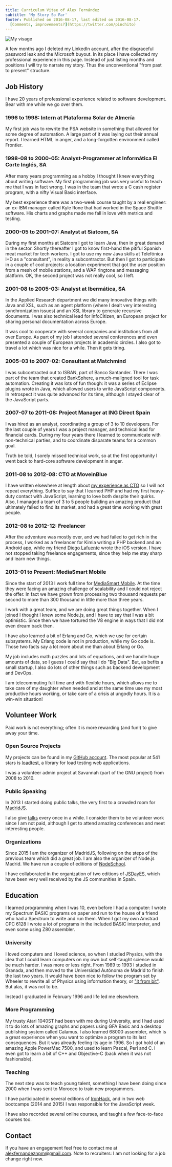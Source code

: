 ```yaml
---
title: Curriculum Vitae of Alex Fernández 
subtitle: 'My Story So Far'
footer: Published on 2016-08-17, last edited on 2016-08-17.
  [Comments, improvements?](https://twitter.com/pinchito)
---
```


![My visage](pics/profile.jpg "Alex Fernández")

A few months ago I deleted my LinkedIn account,
after the disgraceful password leak
and the Microsoft buyout.
In its place I have collected my professional experience in this page.
Instead of just listing months and positions
I will try to narrate my story.
Thus the unconventional "from past to present" structure.

## Job History

I have 20 years of professional experience related to software development.
Bear with me while we go over them.

### 1996 to 1998: Intern at Plataforma Solar de Almería

My first job was to rewrite the PSA website in something that allowed for
some degree of automation.
A large part of it was laying out their annual report.
I learned HTML in anger, and a long-forgotten environment called Frontier.

### 1998-08 to 2000-05: Analyst-Programmer at Informática El Corte Inglés, SA

After many years programming as a hobby I thought I knew everything about writing software.
My first programming job was very useful to teach me that I was in fact wrong.
I was in the team that wrote a C cash register program,
with a nifty Visual Basic interface.

My best experience there was a two-week course taught by a real engineer:
an ex-IBM manager called Kyle Rone that had worked in the Space Shuttle software.
His charts and graphs made me fall in love with metrics and testing.

### 2000-05 to 2001-07: Analyst at Siatcom, SA

During my first months at Siatcom I got to learn Java,
then in great demand in the sector.
Shortly thereafter I got to know  first-hand the pitiful Spanish meat market for tech workers.
I got to use my new Java skills at Telefónica I+D as a "consultant",
in reality a subcontractor.
But then I got to participate in a couple of cool projects:
a location experiment that got the user position
from a mesh of mobile stations,
and a WAP ringtone and messaging platform.
OK, the second project was not really cool, so I left.

### 2001-08 to 2005-03: Analyst at Ibermática, SA

In the Applied Research department we did many innovative things with Java and XSL,
such as an agent platform (where I dealt very interesting synchronization issues)
and an XSL library to generate recursive documents.
I was also technical lead for InfoCitizen,
an European project for sharing personal documentation across Europe.

It was cool to cooperate with several companies and institutions from all over Europe.
As part of my job I attended several conferences and even presented a couple of European projects in academic circles.
I also got to travel a lot which was nice for a while.
Then it gets tiring.

### 2005-03 to 2007-02: Consultant at Matchmind

I was subcontracted out to ISBAN, part of Banco Santander.
There I was part of the team that created BankSphere,
a much-maligned tool for task automation.
Creating it was lots of fun though:
it was a series of Eclipse plugins wrote in Java,
which allowed users to write JavaScript components.
In retrospect it was quite advanced for its time,
although I stayed clear of the JavaScript parts.

### 2007-07 to 2011-08: Project Manager at ING Direct Spain

I was hired as an analyst,
coordinating a group of 3 to 10 developers.
For the last couple of years I was a project manager,
and technical lead for financial cards.
During my four years there I learned to communicate with non-technical parties,
and to coordinate disparate teams for a common goal.

Truth be told, I sorely missed technical work,
so at the first opportunity I went back to hard-core software development in anger.

### 2011-08 to 2012-08: CTO at MoveinBlue

I have written elsewhere at length about
[my experience as CTO](../2016/mib-five-years-later.html)
so I will not repeat everything.
Suffice to say that I learned PHP
and had my first heavy-duty contact with JavaScript,
learning to love both despite their quirks.
Also, I managed a team of 3 to 5 people
building an amazing product that ultimately failed to find its market,
and had a great time working with great people.

### 2012-08 to 2012-12: Freelancer

After the adventure was mostly over,
and we had failed to get rich in the process,
I worked as a freelancer for Kimia
writing a PHP backend and an Android app,
while my friend [Diego Lafuente](https://twitter.com/tufosa)
wrote the iOS version.
I have not stopped taking freelance engagements,
since they help me stay sharp and learn new things.

### 2013-01 to Present: MediaSmart Mobile

Since the start of 2013 I work full time for [MediaSmart Mobile](http://mediasmart.es/).
At the time they were facing an amazing challenge of scalability
and I could not reject the offer.
In fact we have grown from processing two thousand requests per second
to more than 300 thousand in little more than three years.

I work with a great team,
and we are doing great things together.
When I joined I thought I knew some Node.js,
and I have to say that I was a bit optimistic.
Since then we have tortured the V8 engine
in ways that I did not even dream back then.

I have also learned a bit of Erlang and Go,
which we use for certain subsystems.
My Erlang code is not in production, while my Go code is.
Those two facts say a lot more about me than about Erlang or Go.

My job includes math puzzles and lots of equations,
and we handle huge amounts of data,
so I guess I could say that I do "Big Data".
But, as befits a small startup,
I also do lots of other things such as backend development
and DevOps.

I am telecommuting full time and with flexible hours,
which allows me to take care of my daughter when needed and at the same time
use my most productive hours working,
or take care of a crisis at ungodly hours.
It is a win-win situation!

## Volunteer Work

Paid work is not everything;
often it is more rewarding (and fun!) to give away your time.

### Open Source Projects

My projects can be found in my
[GitHub account](https://github.com/alexfernandez/).
The most popular at 541 stars is
[loadtest](https://github.com/alexfernandez/loadtest),
a library for load testing web applications.

I was a volunteer admin project at Savannah (part of the GNU project)
from 2008 to 2010.

### Public Speaking

In 2013 I started doing public talks,
the very first to a crowded room for
[MadridJS](http://www.meetup.com/es-ES/madridjs/events/105582592/).

I also give
[talks](http://lanyrd.com/profile/pinchito/sessions/)
every once in a while.
I consider them to be volunteer work since I am not paid,
although I get to attend amazing conferences and meet interesting people.

### Organizations

Since 2015 I am the organizer of MadridJS,
following on the steps of the previous team which did a great job.
I am also the organizer of Node.js Madrid.
We have run a couple of editions of
[NodeSchool](http://nodeschool.io/madrid/).

I have collaborated in the organization of two editions of
[JSDayES](http://jsday.es/),
which have been very well received by the JS communities in Spain.

## Education

I learned programming when I was 10,
even before I had a computer:
I wrote my Spectrum BASIC programs on paper
and run to the house of a friend who had a Spectrum
to write and run them.
When I got my own Amstrad CPC 6128 I wrote a lot of programs
in the included BASIC interpreter,
and even some using Z80 assembler.

### University

I loved computers and I loved science,
so when 
I studied Physics,
with the idea that I could learn computers on my own
but self-taught science would be much harder.
I was more or less right.
From 1989 to 1993 I studied in Granada,
and then moved to the Universidad Autónoma de Madrid
to finish the last two years.
It would have been nice to follow the program set by Wheeler to rewrite all of Physics using information theory,
or ["it from bit"](http://www.physicsoftheuniverse.com/scientists_wheeler.html).
But alas, it was not to be.

Instead I graduated in February 1996 and life led me elsewhere.

### More Programming

My trusty Atari 1040ST had been with me during University,
and I had used it to do lots of amazing graphs and papers
using GFA Basic and a desktop publishing system called Calamus.
I also learned 68000 assembler,
which is a great experience when you want to optimize a program
to its last consequences.
But it was already feeling its age in 1996.
So I got hold of an amazing Apple PowerMac 7500,
and used to learn Pascal, Perl and C.
I even got to learn a bit of C++ and Objective-C
(back when it was not fashionable).

### Teaching

The next step was to teach young talent,
something I have been doing since 2000 when I was sent to Morocco to train new programmers.

I have participated in several editions of
[IronHack](https://www.ironhack.com/),
and in two web bootcamps (2014 and 2015)
I was responsible for the JavaScript week.

I have also recorded several online courses,
and taught a few face-to-face courses too.

## Contact

If you have an engagement
feel free to contact me at
[alexfernandeznpm@gmail.com](mailto:alexfernandeznpm@gmail.com).
Note to recruiters: I am not looking for a job change right now.

